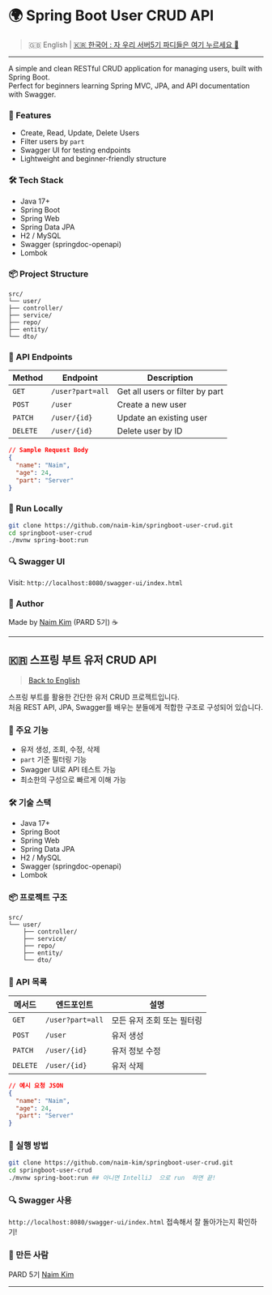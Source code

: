 # 🌍 Spring Boot User CRUD API

> 🇬🇧 English | [🇰🇷 한국어 : 자 우리 서버5기 파디들은 여기 누르세요 🫡](#-스프링-부트-유저-crud-api)

---

A simple and clean RESTful CRUD application for managing users, built with Spring Boot.  
Perfect for beginners learning Spring MVC, JPA, and API documentation with Swagger.

### 🚀 Features
- Create, Read, Update, Delete Users
- Filter users by `part`
- Swagger UI for testing endpoints
- Lightweight and beginner-friendly structure

### 🛠️ Tech Stack
- Java 17+
- Spring Boot
- Spring Web
- Spring Data JPA
- H2 / MySQL
- Swagger (springdoc-openapi)
- Lombok

### 📦 Project Structure
```
src/
└── user/
├── controller/
├── service/
├── repo/
├── entity/
└── dto/
```

### 🧪 API Endpoints

| Method | Endpoint         | Description                      |
|--------|------------------|----------------------------------|
| `GET`  | `/user?part=all` | Get all users or filter by part |
| `POST` | `/user`          | Create a new user               |
| `PATCH`| `/user/{id}`     | Update an existing user         |
| `DELETE`| `/user/{id}`    | Delete user by ID               |

```json
// Sample Request Body
{
  "name": "Naim",
  "age": 24,
  "part": "Server"
}
```

### 🧾 Run Locally

```bash
git clone https://github.com/naim-kim/springboot-user-crud.git
cd springboot-user-crud
./mvnw spring-boot:run
```

### 🔍 Swagger UI

Visit: `http://localhost:8080/swagger-ui/index.html`

### 🙌 Author
Made by [Naim Kim](https://github.com/naim-kim) (PARD 5기) ☕

---
## 🇰🇷 스프링 부트 유저 CRUD API

> [Back to English](#-spring-boot-user-crud-api)

스프링 부트를 활용한 간단한 유저 CRUD 프로젝트입니다.  
처음 REST API, JPA, Swagger를 배우는 분들에게 적합한 구조로 구성되어 있습니다.

### 🚀 주요 기능
- 유저 생성, 조회, 수정, 삭제
- `part` 기준 필터링 기능
- Swagger UI로 API 테스트 가능
- 최소한의 구성으로 빠르게 이해 가능

### 🛠️ 기술 스택
- Java 17+
- Spring Boot
- Spring Web
- Spring Data JPA
- H2 / MySQL
- Swagger (springdoc-openapi)
- Lombok

### 📦 프로젝트 구조
```
src/
└── user/
    ├── controller/
    ├── service/
    ├── repo/
    ├── entity/
    └── dto/
```

### 🧪 API 목록

| 메서드 | 엔드포인트        | 설명                         |
|--------|-------------------|------------------------------|
| `GET`  | `/user?part=all`  | 모든 유저 조회 또는 필터링     |
| `POST` | `/user`           | 유저 생성                    |
| `PATCH`| `/user/{id}`      | 유저 정보 수정               |
| `DELETE`| `/user/{id}`     | 유저 삭제                    |

```json
// 예시 요청 JSON
{
  "name": "Naim",
  "age": 24,
  "part": "Server"
}
```

### 🧾 실행 방법

```bash
git clone https://github.com/naim-kim/springboot-user-crud.git
cd springboot-user-crud
./mvnw spring-boot:run ## 아니면 IntelliJ  으로 run  하면 끝!
```

### 🔍 Swagger 사용

`http://localhost:8080/swagger-ui/index.html` 접속해서 잘 돌아가는지 확인하기!

### 🙌 만든 사람
PARD 5기 [Naim Kim](https://github.com/naim-kim)

---